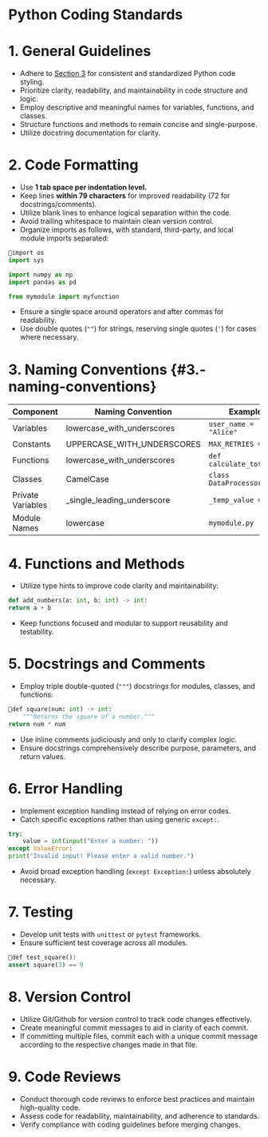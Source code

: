 # Python Coding Standards

# 1\. General Guidelines

* Adhere to [Section 3](#3.-naming-conventions) for consistent and standardized Python code styling.  
* Prioritize clarity, readability, and maintainability in code structure and logic.  
* Employ descriptive and meaningful names for variables, functions, and classes.  
* Structure functions and methods to remain concise and single-purpose.  
* Utilize docstring documentation for clarity.

# 

# 2\. Code Formatting

* Use **1 tab space per indentation level.**  
* Keep lines **within 79 characters** for improved readability (72 for docstrings/comments).  
* Utilize blank lines to enhance logical separation within the code.  
* Avoid trailing whitespace to maintain clean version control.  
* Organize imports as follows, with standard, third-party, and local module imports separated:

```py
import os
import sys

import numpy as np
import pandas as pd

from mymodule import myfunction
```

* Ensure a single space around operators and after commas for readability.  
* Use double quotes (`""`) for strings, reserving single quotes (`'`) for cases where necessary.

# 3\. Naming Conventions {#3.-naming-conventions}

| Component | Naming Convention | Example |
| ----- | ----- | ----- |
| Variables | lowercase\_with\_underscores | `user_name = "Alice"` |
| Constants | UPPERCASE\_WITH\_UNDERSCORES | `MAX_RETRIES = 5` |
| Functions | lowercase\_with\_underscores | `def calculate_total():` |
| Classes | CamelCase | `class DataProcessor:` |
| Private Variables | \_single\_leading\_underscore | `_temp_value = 42` |
| Module Names | lowercase | `mymodule.py` |

# 4\. Functions and Methods

* Utilize type hints to improve code clarity and maintainability:

```py
def add_numbers(a: int, b: int) -> int:
return a + b
```

* Keep functions focused and modular to support reusability and testability.

# 5\. Docstrings and Comments

* Employ triple double-quoted (`"""`) docstrings for modules, classes, and functions:

```py
def square(num: int) -> int:
    """Returns the square of a number."""
return num * num
```

* Use inline comments judiciously and only to clarify complex logic.  
* Ensure docstrings comprehensively describe purpose, parameters, and return values.

# 6\. Error Handling

* Implement exception handling instead of relying on error codes.  
* Catch specific exceptions rather than using generic `except:`.

```py
try:
    value = int(input("Enter a number: "))
except ValueError:
print("Invalid input! Please enter a valid number.")
```

* Avoid broad exception handling (`except Exception:`) unless absolutely necessary.

# 

# 7\. Testing

* Develop unit tests with `unittest` or `pytest` frameworks.  
* Ensure sufficient test coverage across all modules.

```py
def test_square():
assert square(3) == 9
```

# 8\. Version Control

* Utilize Git/Github for version control to track code changes effectively.  
* Create meaningful commit messages to aid in clarity of each commit.  
* If committing multiple files, commit each with a unique commit message according to the respective changes made in that file.

# 9\. Code Reviews

* Conduct thorough code reviews to enforce best practices and maintain high-quality code.  
* Assess code for readability, maintainability, and adherence to standards.  
* Verify compliance with coding guidelines before merging changes.

